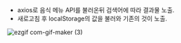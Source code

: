 - axios로 음식 메뉴 API를 불러온뒤 검색어에 따라 결과물 노출.
- 새로고침 후 localStorage의 값을 불러와 기존의 것이 노출.

![ezgif com-gif-maker (3)](https://user-images.githubusercontent.com/57793940/158049979-b0c9174e-96c6-4732-9f54-17da61bde6e4.gif)
